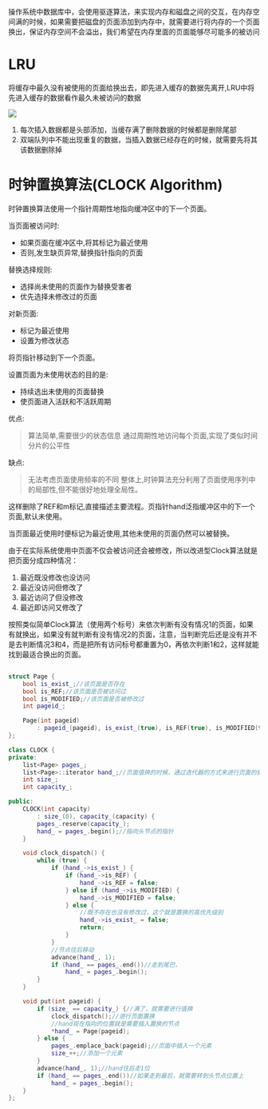 操作系统中数据库中，会使用驱逐算法，来实现内存和磁盘之间的交互，在内存空间满的时候，如果需要把磁盘的页面添加到内存中，就需要进行将内存的一个页面换出，保证内存空间不会溢出，我们希望在内存里面的页面能够尽可能多的被访问

# LRU
将缓存中最久没有被使用的页面给换出去，即先进入缓存的数据先离开,LRU中将先进入缓存的数据看作最久未被访问的数据



![](https://i.imgur.com/7iKfmtG.png)

1. 每次插入数据都是头部添加，当缓存满了删除数据的时候都是删除尾部
2. 双端队列中不能出现重复的数据，当插入数据已经存在的时候，就需要先将其该数据删除掉

# 时钟置换算法(CLOCK Algorithm)
时钟置换算法使用一个指针周期性地指向缓冲区中的下一个页面。

当页面被访问时:

* 如果页面在缓冲区中,将其标记为最近使用
* 否则,发生缺页异常,替换指针指向的页面

替换选择规则:

* 选择尚未使用的页面作为替换受害者
* 优先选择未修改过的页面

对新页面:

* 标记为最近使用
* 设置为修改状态

将页指针移动到下一个页面。

设置页面为未使用状态的目的是:

* 持续选出未使用的页面替换
* 使页面进入活跃和不活跃周期

优点:

>算法简单,需要很少的状态信息
通过周期性地访问每个页面,实现了类似时间分片的公平性

缺点:

>无法考虑页面使用频率的不同
整体上,时钟算法充分利用了页面使用序列中的局部性,但不能很好地处理全局性。

这样删除了REF和m标记,直接描述主要流程。页指针hand泛指缓冲区中的下一个页面,默认未使用。

当页面最近使用时便标记为最近使用,其他未使用的页面仍然可以被替换。


由于在实际系统使用中页面不仅会被访问还会被修改，所以改进型Clock算法就是把页面分成四种情况：
1. 最近既没修改也没访问
2. 最近没访问但修改了
3. 最近访问了但没修改
4. 最近即访问又修改了

按照类似简单Clock算法（使用两个标号）来依次判断有没有情况1的页面，如果有就换出，如果没有就判断有没有情况2的页面，注意，当判断完后还是没有并不是去判断情况3和4，而是把所有访问标号都重置为0，再依次判断1和2，这样就能找到最适合换出的页面。




~~~cpp

struct Page {
    bool is_exist_;//该页面是否存在
    bool is_REF;//该页面是否被访问过
    bool is_MODIFIED;//该页面是否被修改过
    int pageid_;

    Page(int pageid)
        : pageid_(pageid), is_exist_(true), is_REF(true), is_MODIFIED(true) {}
};

class CLOCK {
private:
    list<Page> pages_;
    list<Page>::iterator hand_;//页面值换的时候，通过迭代器的方式来进行页面的插入和删除
    int size_;
    int capacity_;

public:
    CLOCK(int capacity)
        : size_(0), capacity_(capacity) {
        pages_.reserve(capacity_);
        hand_ = pages_.begin();//指向头节点的指针
    }

    void clock_dispatch() {
        while (true) {
            if (hand_->is_exist_) {
                if (hand_->is_REF) {
                    hand_->is_REF = false;
                } else if (hand_->is_MODIFIED) {
                    hand_->is_MODIFIED = false;
                } else {
                    //既不存在也没有修改过，这个就是置换的高优先级别
                    hand_->is_exist_ = false;
                    return;
                }
            }
            //节点往后移动
            advance(hand_, 1);
            if (hand_ == pages_.end())//走到尾巴，
                hand_ = pages_.begin();
        }
    }

    void put(int pageid) {
        if (size_ == capacity_) {//满了，就需要进行值换
            clock_dispatch();//进行页面置换
            //hand现在指向的位置就是需要插入置换的节点
            *hand_ = Page(pageid);
        } else {
            pages_.emplace_back(pageid);//页面中插入一个元素
            size_++;//添加一个元素
        }
        advance(hand_, 1);//hand往后走1位
        if (hand_ == pages_.end())//如果走到最后，就需要转到头节点位置上
            hand_ = pages_.begin();
    }
};

~~~